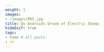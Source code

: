 ```yaml
---
weight: 1
images:
- /images/RR5.jpg
title: Do Androids Dream of Electric Sheep
hideExif: true
tags:
- home # all posts
- rr
---
```


